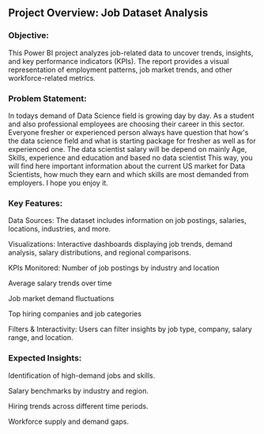 ## Project Overview: Job Dataset Analysis
### Objective:
This Power BI project analyzes job-related data to uncover trends, insights, and key performance indicators (KPIs). The report provides a visual representation of employment patterns, job market trends, and other workforce-related metrics.

### Problem Statement:

In todays  demand of Data Science field is growing day by day. As a student and also professional employees are choosing their career in this sector.
 Everyone fresher or experienced person always have question that how's the data science field and what is starting package for fresher as well as for experienced one. The data scientist salary will be depend on mainly Age, Skills, experience and education and based no data scientist
This way, you will find here important information about the current US market for Data Scientists, how much they earn and which skills are most demanded from employers. I hope you enjoy it.

### Key Features:
Data Sources: The dataset includes information on job postings, salaries, locations, industries, and more.

Visualizations: Interactive dashboards displaying job trends, demand analysis, salary distributions, and regional comparisons.

KPIs Monitored:
Number of job postings by industry and location

Average salary trends over time

Job market demand fluctuations

Top hiring companies and job categories

Filters & Interactivity: Users can filter insights by job type, company, salary range, and location.

### Expected Insights:
Identification of high-demand jobs and skills.

Salary benchmarks by industry and region.

Hiring trends across different time periods.

Workforce supply and demand gaps.
